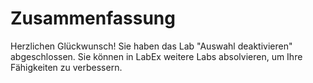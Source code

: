 # Zusammenfassung

Herzlichen Glückwunsch! Sie haben das Lab "Auswahl deaktivieren" abgeschlossen. Sie können in LabEx weitere Labs absolvieren, um Ihre Fähigkeiten zu verbessern.
